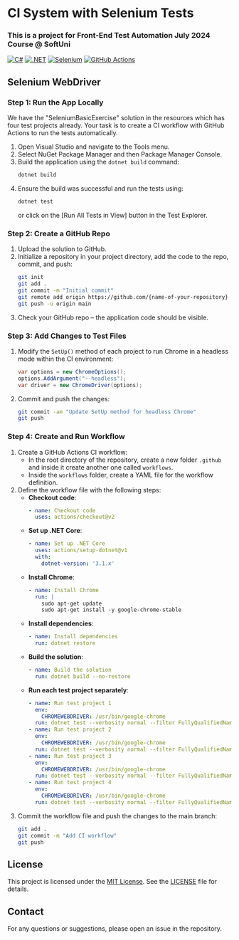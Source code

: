 # CI System with Selenium Tests
### This is a project for Front-End Test Automation July 2024 Course @ SoftUni

[![C#](https://img.shields.io/badge/Made%20with-C%23-239120.svg)](https://learn.microsoft.com/en-us/dotnet/csharp/)
[![.NET](https://img.shields.io/badge/.NET-5C2D91.svg)](https://dotnet.microsoft.com/)
[![Selenium](https://img.shields.io/badge/tested%20with-Selenium-43B02A.svg)](https://www.selenium.dev/)
[![GitHub Actions](https://img.shields.io/badge/CI-GitHub%20Actions-2088FF.svg)](https://github.com/features/actions)


## Selenium WebDriver

### Step 1: Run the App Locally
We have the "SeleniumBasicExercise" solution in the resources which has four test projects already. Your task is to create a CI workflow with GitHub Actions to run the tests automatically.

1. Open Visual Studio and navigate to the Tools menu.
2. Select NuGet Package Manager and then Package Manager Console.
3. Build the application using the `dotnet build` command:
    ```bash
    dotnet build
    ```
4. Ensure the build was successful and run the tests using:
    ```bash
    dotnet test
    ```
    or click on the [Run All Tests in View] button in the Test Explorer.

### Step 2: Create a GitHub Repo
1. Upload the solution to GitHub.
2. Initialize a repository in your project directory, add the code to the repo, commit, and push:
    ```bash
    git init
    git add .
    git commit -m "Initial commit"
    git remote add origin https://github.com/{name-of-your-repository}
    git push -u origin main
    ```
3. Check your GitHub repo – the application code should be visible.

### Step 3: Add Changes to Test Files
1. Modify the `SetUp()` method of each project to run Chrome in a headless mode within the CI environment:
    ```csharp
    var options = new ChromeOptions();
    options.AddArgument("--headless");
    var driver = new ChromeDriver(options);
    ```
2. Commit and push the changes:
    ```bash
    git commit -am "Update SetUp method for headless Chrome"
    git push
    ```

### Step 4: Create and Run Workflow
1. Create a GitHub Actions CI workflow:
    - In the root directory of the repository, create a new folder `.github` and inside it create another one called `workflows`.
    - Inside the `workflows` folder, create a YAML file for the workflow definition.
2. Define the workflow file with the following steps:
    - **Checkout code**:
      ```yaml
      - name: Checkout code
        uses: actions/checkout@v2
      ```
    - **Set up .NET Core**:
      ```yaml
      - name: Set up .NET Core
        uses: actions/setup-dotnet@v1
        with:
          dotnet-version: '3.1.x'
      ```
    - **Install Chrome**:
      ```yaml
      - name: Install Chrome
        run: |
          sudo apt-get update
          sudo apt-get install -y google-chrome-stable
      ```
    - **Install dependencies**:
      ```yaml
      - name: Install dependencies
        run: dotnet restore
      ```
    - **Build the solution**:
      ```yaml
      - name: Build the solution
        run: dotnet build --no-restore
      ```
    - **Run each test project separately**:
      ```yaml
      - name: Run test project 1
        env:
          CHROMEWEBDRIVER: /usr/bin/google-chrome
        run: dotnet test --verbosity normal --filter FullyQualifiedName~Project1
      - name: Run test project 2
        env:
          CHROMEWEBDRIVER: /usr/bin/google-chrome
        run: dotnet test --verbosity normal --filter FullyQualifiedName~Project2
      - name: Run test project 3
        env:
          CHROMEWEBDRIVER: /usr/bin/google-chrome
        run: dotnet test --verbosity normal --filter FullyQualifiedName~Project3
      - name: Run test project 4
        env:
          CHROMEWEBDRIVER: /usr/bin/google-chrome
        run: dotnet test --verbosity normal --filter FullyQualifiedName~Project4
      ```
3. Commit the workflow file and push the changes to the main branch:
    ```bash
    git add .
    git commit -m "Add CI workflow"
    git push
    ```

## License
This project is licensed under the [MIT License](LICENSE). See the [LICENSE](LICENSE) file for details.

## Contact
For any questions or suggestions, please open an issue in the repository.
